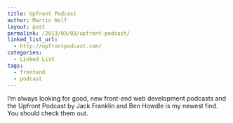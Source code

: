 ```yaml
---
title: Upfront Podcast
author: Martin Wolf
layout: post
permalink: /2013/03/03/upfront-podcast/
linked_list_url:
  - http://upfrontpodcast.com/
categories:
  - Linked List
tags:
  - frontend
  - podcast
---
```

I&#8217;m always looking for good, new front-end web development podcasts and the Upfront Podcast by Jack Franklin and Ben Howdle is my newest find. You should check them out.